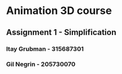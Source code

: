 # Animation 3D course 
## Assignment 1 - Simplification
### Itay Grubman - 315687301
### Gil Negrin - 205730070
